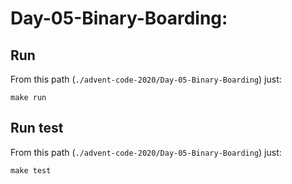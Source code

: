 # Day-05-Binary-Boarding: 

## Run

From this path (`./advent-code-2020/Day-05-Binary-Boarding`) just:

`make run`

## Run test

From this path (`./advent-code-2020/Day-05-Binary-Boarding`) just:

`make test`
